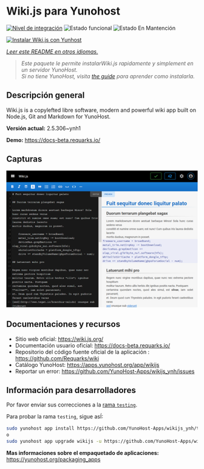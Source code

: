 <!--
Este archivo README esta generado automaticamente<https://github.com/YunoHost/apps/tree/master/tools/readme_generator>
No se debe editar a mano.
-->

# Wiki.js para Yunohost

[![Nivel de integración](https://apps.yunohost.org/badge/integration/wikijs)](https://ci-apps.yunohost.org/ci/apps/wikijs/)
![Estado funcional](https://apps.yunohost.org/badge/state/wikijs)
![Estado En Mantención](https://apps.yunohost.org/badge/maintained/wikijs)

[![Instalar Wiki.js con Yunhost](https://install-app.yunohost.org/install-with-yunohost.svg)](https://install-app.yunohost.org/?app=wikijs)

*[Leer este README en otros idiomas.](./ALL_README.md)*

> *Este paquete le permite instalarWiki.js rapidamente y simplement en un servidor YunoHost.*  
> *Si no tiene YunoHost, visita [the guide](https://yunohost.org/install) para aprender como instalarla.*

## Descripción general

Wiki.js is a copylefted libre software, modern and powerful wiki app built on Node.js, Git and Markdown for YunoHost.


**Versión actual:** 2.5.306~ynh1

**Demo:** <https://docs-beta.requarks.io/>

## Capturas

![Captura de Wiki.js](./doc/screenshots/screenshot1.png)

## Documentaciones y recursos

- Sitio web oficial: <https://wiki.js.org/>
- Documentación usuario oficial: <https://docs-beta.requarks.io/>
- Repositorio del código fuente oficial de la aplicación : <https://github.com/Requarks/wiki>
- Catálogo YunoHost: <https://apps.yunohost.org/app/wikijs>
- Reportar un error: <https://github.com/YunoHost-Apps/wikijs_ynh/issues>

## Información para desarrolladores

Por favor enviar sus correcciones a la [rama `testing`](https://github.com/YunoHost-Apps/wikijs_ynh/tree/testing).

Para probar la rama `testing`, sigue asÍ:

```bash
sudo yunohost app install https://github.com/YunoHost-Apps/wikijs_ynh/tree/testing --debug
o
sudo yunohost app upgrade wikijs -u https://github.com/YunoHost-Apps/wikijs_ynh/tree/testing --debug
```

**Mas informaciones sobre el empaquetado de aplicaciones:** <https://yunohost.org/packaging_apps>
